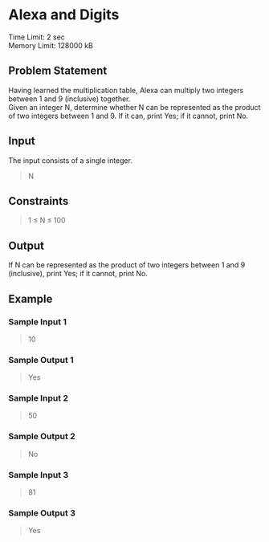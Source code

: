# Alexa and Digits
Time Limit: 2 sec<br>
Memory Limit: 128000 kB
## Problem Statement
Having learned the multiplication table, Alexa can multiply two integers between 1 and 9 (inclusive) together.<br> Given an integer N, determine whether N can be represented as the product of two integers between 1 and 9. If it can, print Yes; if it cannot, print No.
## Input
The input consists of a single integer.
> N

## Constraints
> 1 ≤ N ≤ 100
## Output
If N can be represented as the product of two integers between 1 and 9 (inclusive), print Yes; if it cannot, print No.
## Example
### Sample Input 1
> 10
### Sample Output 1
> Yes

### Sample Input 2
> 50
### Sample Output 2
> No

### Sample Input 3
> 81
### Sample Output 3
> Yes

